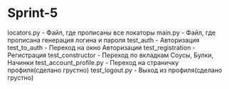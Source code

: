 # Sprint-5
locators.py - Файл, где прописаны все локаторы
main.py - Файл, где прописана генерация логина и пароля
test_auth - Авторизация
test_to_auth - Переход на окно Авторизации
test_registration - Регистрация
test_constructor - Переход по вкладкам Соусы, Булки, Начинки
test_account_profile.py - Переход на страничку профиля(сделано грустно)
test_logout.py - Выход из профиля(сделано грустно)
